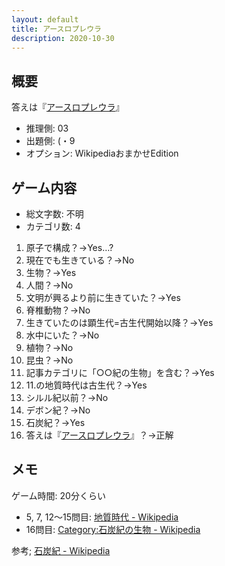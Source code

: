 ```yaml
---
layout: default
title: アースロプレウラ
description: 2020-10-30
---
```


## 概要

答えは『[アースロプレウラ](https://ja.wikipedia.org/wiki/%E3%82%A2%E3%83%BC%E3%82%B9%E3%83%AD%E3%83%97%E3%83%AC%E3%82%A6%E3%83%A9)』

- 推理側: 03
- 出題側: (・9
- オプション: WikipediaおまかせEdition

## ゲーム内容

- 総文字数: 不明
- カテゴリ数: 4

1. 原子で構成？→Yes…?
2. 現在でも生きている？→No
3. 生物？→Yes
4. 人間？→No
5. 文明が興るより前に生きていた？→Yes
6. 脊椎動物？→No
7. 生きていたのは顕生代=古生代開始以降？→Yes
8. 水中にいた？→No
9. 植物？→No
10. 昆虫？→No
11. 記事カテゴリに「○○紀の生物」を含む？→Yes
12. 11.の地質時代は古生代？→Yes
13. シルル紀以前？→No
14. デボン紀？→No
15. 石炭紀？→Yes
16. 答えは『[アースロプレウラ](https://ja.wikipedia.org/wiki/%E3%82%A2%E3%83%BC%E3%82%B9%E3%83%AD%E3%83%97%E3%83%AC%E3%82%A6%E3%83%A9)』？→正解

## メモ

ゲーム時間: 20分くらい

- 5, 7, 12～15問目: [地質時代 - Wikipedia](https://ja.wikipedia.org/wiki/%E5%9C%B0%E8%B3%AA%E6%99%82%E4%BB%A3)
- 16問目: [Category:石炭紀の生物 - Wikipedia](https://ja.wikipedia.org/wiki/Category:%E7%9F%B3%E7%82%AD%E7%B4%80%E3%81%AE%E7%94%9F%E7%89%A9)

参考; [石炭紀 - Wikipedia](https://ja.wikipedia.org/wiki/%E7%9F%B3%E7%82%AD%E7%B4%80)

